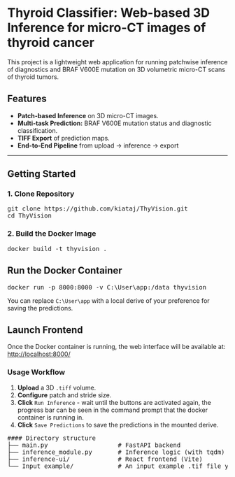 # Thyroid Classifier: Web-based 3D Inference for micro-CT images of thyroid cancer
This project is a lightweight web application for running patchwise inference of diagnostics and BRAF V600E mutation on 3D volumetric micro-CT scans of thyroid tumors.

## Features
- **Patch-based Inference** on 3D micro-CT images.
- **Multi-task Prediction:** BRAF V600E mutation status and diagnostic classification.
- **TIFF Export** of prediction maps.
- **End-to-End Pipeline** from upload → inference → export
---

## Getting Started

### 1. Clone Repository

<pre>
git clone https://github.com/kiataj/ThyVision.git
cd ThyVision
</pre>

### 2. Build the Docker Image

<pre>
docker build -t thyvision .
</pre>

## Run the Docker Container
<pre>
docker run -p 8000:8000 -v C:\User\app:/data thyvision 
</pre>
You can replace `C:\User\app` with a local derive of your preference for saving the predictions.

## Launch Frontend
Once the Docker container is running, the web interface will be available at: <br>
[http://localhost:8000/](http://localhost:8000/)

### Usage Workflow

1. **Upload** a 3D `.tiff` volume.
2. **Configure** patch and stride size.
3. **Click** `Run Inference` - wait until the buttons are activated again, the progress bar can be seen in the command prompt that the docker container is running in.
4. **Click** `Save Predictions` to save the predictions in the mounted derive.

<pre>
#### Directory structure
├── main.py                   # FastAPI backend
├── inference_module.py       # Inference logic (with tqdm)
├── inference-ui/             # React frontend (Vite)
└── Input example/            # An input example .tif file you can use to run inference.
</pre>

